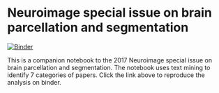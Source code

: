# Neuroimage special issue on brain parcellation and segmentation
[![Binder](https://mybinder.org/badge.svg)](https://mybinder.org/v2/gh/SIMEXP/si_parcellation_segmentation/0.4?urlpath=si_parcellation_segmentation-0.4%2Feditorial_NIMG_brain_segmentation_parcellation.ipynb)

This is a companion notebook to the 2017 Neuroimage special issue on brain parcellation and segmentation. The notebook uses text mining to identify 7 categories of papers. Click the link above to reproduce the analysis on binder.
